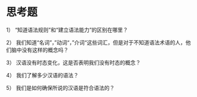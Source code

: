 # 思考题

1） “知道语法规则”和“建立语法能力”的区别在哪里？

2） 我们知道“名词”，”动词“，”介词“这些词汇，但是对于不知道语法术语的人，他们脑中没有这样的概念吗？

3） 汉语没有时态变化，这是否表明我们没有时态的概念？

4） 我们了解多少汉语的语法？

5） 我们是如何确保所说的汉语是符合语法的？
